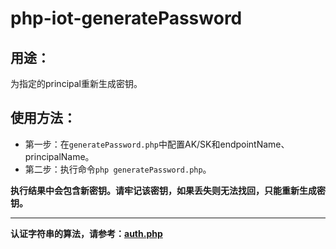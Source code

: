 # php-iot-generatePassword

## 用途：

为指定的principal重新生成密钥。

## 使用方法：

* 第一步：在`generatePassword.php`中配置AK/SK和endpointName、principalName。
* 第二步：执行命令`php generatePassword.php`。

**执行结果中会包含新密钥。请牢记该密钥，如果丢失则无法找回，只能重新生成密钥。**

---

**认证字符串的算法，请参考：[auth.php](../../authorization/auth.php)**
